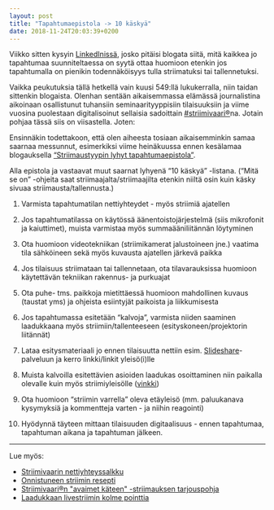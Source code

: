 ```yaml
---
layout: post
title: "Tapahtumaepistola -> 10 käskyä"
date: 2018-11-24T20:03:39+0200
---
```


Viikko sitten kysyin [LinkedInissä](https://www.linkedin.com/feed/update/urn:li:activity:6469531487501897728), josko pitäisi blogata siitä, mitä kaikkea jo tapahtumaa suunniteltaessa on syytä ottaa huomioon etenkin jos tapahtumalla on pienikin todennäköisyys tulla striimatuksi tai tallennetuksi.

Vaikka peukutuksia tällä hetkellä vain kuusi 549:llä lukukerralla, niin taidan sittenkin blogaista. Olenhan sentään aikaisemmassa elämässä journalistina aikoinaan osallistunut tuhansiin seminaarityyppisiin tilaisuuksiin ja viime vuosina puolestaan digitalisoinut sellaisia sadoittain [#striimivaari®](https://twitter.com/search?f=tweets&vertical=default&q=%23striimivaari&src=typd&lang=fi)na. Jotain pohjaa tässä siis on viisastella. Joten:<!--more-->

Ensinnäkin todettakoon, että olen aiheesta tosiaan aikaisemminkin samaa saarnaa messunnut, esimerkiksi viime heinäkuussa ennen kesälamaa blogauksella [“Striimaustyypin lyhyt tapahtumaepistola”](/blogi/2018/07/striimaustyypin-lyhyt-tapahtumaepistola/).

Alla epistola ja vastaavat muut saarnat lyhyenä “10 käskyä” -listana. (“Mitä se on” -ohjeita saat striimaajalta/striimaajilta etenkin niiltä osin kuin käsky sivuaa striimausta/tallennusta.) 

1. Varmista tapahtumatilan nettiyhteydet - myös striimiä ajatellen

2. Jos tapahtumatilassa on käytössä äänentoistojärjestelmä (siis mikrofonit ja kaiuttimet), muista varmistaa myös summaääniliitännän löytyminen

3. Ota huomioon videotekniikan (striimikamerat jalustoineen jne.) vaatima tila sähköineen sekä myös kuvausta ajatellen järkevä paikka

4. Jos tilaisuus striimataan tai tallennetaan, ota tilavarauksissa huomioon käytettävän tekniikan rakennus- ja purkuajat

5. Ota puhe- tms. paikkoja mietittäessä huomioon mahdollinen kuvaus (taustat yms) ja ohjeista esiintyjät paikoista ja liikkumisesta 

6. Jos tapahtumassa esitetään “kalvoja”, varmista niiden saaminen laadukkaana myös striimiin/tallenteeseen (esityskoneen/projektorin liitännät)

7. Lataa esitysmateriaali jo ennen tilaisuutta nettiin esim. [Slideshare](https://www.slideshare.net/)-palveluun ja kerro linkki/linkit yleisö(i)lle

8. Muista kalvoilla esitettävien asioiden laadukas osoittaminen niin paikalla olevalle kuin myös striimiyleisölle
([vinkki](/blogi/2018/04/screeniosoittelut-nakymaan/))

9. Ota huomioon “striimin varrella” oleva etäyleisö (mm. paluukanava kysymyksiä ja kommentteja varten - ja niihin reagointi)

10. Hyödynnä täyteen mittaan tilaisuuden digitaalisuus - ennen tapahtumaa, tapahtuman aikana ja tapahtuman jälkeen.

-----

Lue myös:

- [Striimivaarin nettiyhteyssalkku](/blogi/2018/10/striimivaarin-nettiyhteyssalkku/)
- [Onnistuneen striimin resepti](/blogi/2018/03/onnistuneen-striimin-resepti/)
- [Striimivaari®n "avaimet käteen" -striimauksen tarjouspohja](https://www.infocrea.fi/tarjous/)
- [Laadukkaan livestriimin kolme pointtia](https://www.linkedin.com/pulse/laadukkaan-livestriimin-kolme-pointtia-jarmo-lahti/)